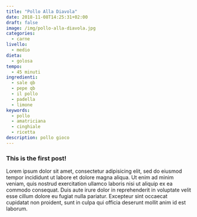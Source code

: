 ```yaml
---
title: "Pollo Alla Diavola"
date: 2018-11-08T14:25:31+02:00
draft: false
image: /img/pollo-alla-diavola.jpg
categories:
  - carne
livello:
  - medio
dieta:
  - golosa
tempo:
  - 45 minuti
ingredienti:
  - sale qb
  - pepe qb
  - il pollo
  - padella
  - limone
keywords:
  - pollo
  - amatriciana
  - cinghiale
  - ricetta
description: pollo gioco
---
```

### This is the first post!

Lorem ipsum dolor sit amet, consectetur adipisicing elit, sed do eiusmod tempor incididunt ut labore et dolore magna aliqua. Ut enim ad minim veniam, quis nostrud exercitation ullamco laboris nisi ut aliquip ex ea commodo consequat. Duis aute irure dolor in reprehenderit in voluptate velit esse cillum dolore eu fugiat nulla pariatur. Excepteur sint occaecat cupidatat non proident, sunt in culpa qui officia deserunt mollit anim id est laborum.
